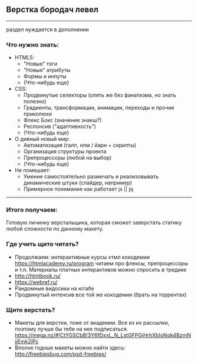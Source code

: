 ## Верстка бородач левел

---

раздел нуждается в дополнении

### Что нужно знать:
  * HTML5:
    *  "Новые" тэги
    *  "Новые" атрибуты
    *  Формы и инпуты
    *  {Что-нибудь еще}
  * CSS:
    *  Продвинутые селекторы (опять же без фанатизма, но знать полезно)
    *  Градиенты, трансформации, анимации, переходы и прочие приколюхи
    *  Флекс Бокс (значение знаеш?)
    *  Респонсив ("адаптивность")
    *  {Что-нибудь еще}
  * О дивный новый мир:
    *  Автоматизация (галп, нпм / йарн + скрипты)
    *  Организация структуры проекта
    *  Препроцессоры (любой на выбор)
    *  {Что-нибудь еще}
  * Не помешает:
    * Умение самостоятельно размечать и реализовывать динамические штуки (слайдер, например)
    * Примерное понимание как работает js || jq

---

### Итого получаем:

Готовую личинку верстальщика, которая сможет заверстать статику любой сложности по данному макету.

### Где учить щито читать?

  *  Продолжаем: интерактивные курсы хтмл кокодемии https://htmlacademy.ru/program читаем про флексы, препроцессоры и т.п. Материалы платных интерактивов можно спросить в тредике
  *  http://htmlbook.ru/
  *  https://webref.ru/
  *  Рандомные видосики на ютабе
  *  Продвинутый интенсив все той же кокодемии (брать на торрентах)

### Щито верстать?
  * Макеты для верстки, тоже от академии. Все из их рассылки, поэтому лучше бы тебе на нее подписаться. https://mega.nz/#!CtYGSCbB!3Y6fDxxL_N_LstGFPGjHrhXbIoNqk4BzmNjjEmk2jPc
  * Вполне годные макеты можно найти здесь: http://freebiesbug.com/psd-freebies/

